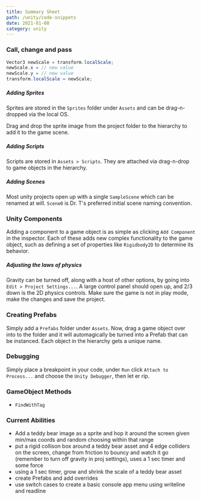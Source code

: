 ```yaml
---
title: Summary Sheet
path: /unity/code-snippets
date: 2021-01-08
category: unity
---
```


### Call, change and pass

```c#
Vector3 newScale = transform.localScale;
newScale.x = // new value
newScale.y = // new value
transform.localScale = newScale;
```

##### Adding Sprites

Sprites are stored in the `Sprites` folder under `Assets` and can be drag-n-dropped via the local OS.

Drag and drop the sprite image from the project folder to the hierarchy to add it to the game scene.

##### Adding Scripts

Scripts are stored in `Assets > Scripts`. They are attached via drag-n-drop to game objects in the hierarchy.

##### Adding Scenes

Most unity projects open up with a single `SampleScene` which can be renamed at will. `Scene0` is Dr. T's preferred initial scene naming convention.

### Unity Components

Adding a component to a game object is as simple as clicking `Add Component` in the inspector. Each of these adds new complex functionality to the game object, such as defining a set of properties like `Rigidbody2D` to determine its behavior.

##### Adjusting the laws of physics

Gravity can be turned off, along with a host of other options, by going into `Edit > Project Settings...`. A large control panel should open up, and 2/3 down is the 2D physics controls. Make sure the game is not in play mode, make the changes and save the project.

### Creating Prefabs

Simply add a `Prefabs` folder under `Assets`. Now, drag a game object over into to the folder and it will automagically be turned into a Prefab that can be instanced. Each object in the hierarchy gets a unique name.

### Debugging

Simply place a breakpoint in your code, under `Run` click `Attach to Process...` and choose the `Unity Debugger`, then let er rip.

### GameObject Methods

- `FindWithTag`

### Current Abilities

- Add a teddy bear image as a sprite and hop it around the screen given min/max coords and random choosing within that range
- put a rigid collison box around a teddy bear asset and 4 edge colliders on the screen, change from friction to bouncy and watch it go (remember to turn off gravity in proj settings), uses a 1 sec timer and some force
- using a 1 sec timer, grow and shrink the scale of a teddy bear asset
- create Prefabs and add overrides
- use switch cases to create a basic console app menu using writeline and readline
